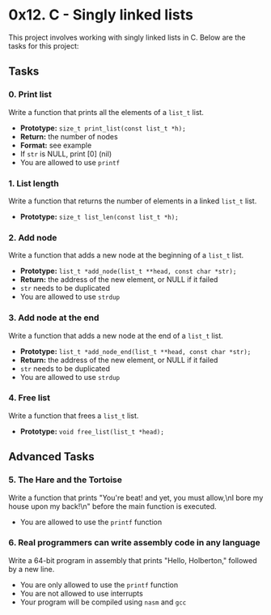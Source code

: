 # 0x12. C - Singly linked lists

This project involves working with singly linked lists in C. Below are the tasks for this project:

## Tasks

### 0. Print list
Write a function that prints all the elements of a `list_t` list.

* **Prototype:** `size_t print_list(const list_t *h);`
* **Return:** the number of nodes
* **Format:** see example
* If `str` is NULL, print [0] (nil)
* You are allowed to use `printf`

### 1. List length
Write a function that returns the number of elements in a linked `list_t` list.

* **Prototype:** `size_t list_len(const list_t *h);`

### 2. Add node
Write a function that adds a new node at the beginning of a `list_t` list.

* **Prototype:** `list_t *add_node(list_t **head, const char *str);`
* **Return:** the address of the new element, or NULL if it failed
* `str` needs to be duplicated
* You are allowed to use `strdup`

### 3. Add node at the end
Write a function that adds a new node at the end of a `list_t` list.

* **Prototype:** `list_t *add_node_end(list_t **head, const char *str);`
* **Return:** the address of the new element, or NULL if it failed
* `str` needs to be duplicated
* You are allowed to use `strdup`

### 4. Free list
Write a function that frees a `list_t` list.

* **Prototype:** `void free_list(list_t *head);`

## Advanced Tasks

### 5. The Hare and the Tortoise
Write a function that prints "You're beat! and yet, you must allow,\nI bore my house upon my back!\n" before the main function is executed.

* You are allowed to use the `printf` function

### 6. Real programmers can write assembly code in any language

Write a 64-bit program in assembly that prints "Hello, Holberton," followed by a new line.

* You are only allowed to use the `printf` function
* You are not allowed to use interrupts
* Your program will be compiled using `nasm` and `gcc`